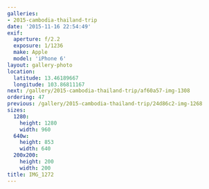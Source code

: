 ```yaml
---
galleries:
- 2015-cambodia-thailand-trip
date: '2015-11-16 22:54:49'
exif:
  aperture: f/2.2
  exposure: 1/1236
  make: Apple
  model: 'iPhone 6'
layout: gallery-photo
location:
  latitude: 13.46189667
  longitude: 103.86811167
next: /gallery/2015-cambodia-thailand-trip/af60a57-img-1308
ordering: 47
previous: /gallery/2015-cambodia-thailand-trip/24d86c2-img-1268
sizes:
  1280:
    height: 1280
    width: 960
  640w:
    height: 853
    width: 640
  200x200:
    height: 200
    width: 200
title: IMG_1272
---
```

